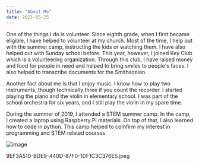 ```yaml
---
title: "About Me"
date: 2021-05-25
---
```

One of the things I do is volunteer. Since eighth grade, when I first became eligible, I have helped to volunteer at my church. Most of the time, I help out with the summer camp, instructing the kids or watching them. I have also helped out with Sunday school before. This year, however, I joined Key Club which is a volunteering organization. Through this club, I have raised money and food for people in need and helped to bring smiles to people's faces. I also helped to transcribe documents for the Smithsonian. 

Another fact about me is that I enjoy music. I know how to play two instruments, though technically three if you count the recorder. I started playing the piano and the violin in elementary school. I was part of the school orchestra for six years, and I still play the violin in my spare time. 

During the summer of 2019, I attended a STEM summer camp. In the camp, I created a laptop using Raspberry Pi materials. On top of that, I also learned how to code in python. This camp helped to comfirm my interest in programming and STEM related courses. 

![image](https://user-images.githubusercontent.com/84459382/121375937-1c372300-c90f-11eb-8b11-633aa9aabbda.png)


9EF3A510-BDE9-440D-87F0-1DF1C3C376E5.jpeg 
